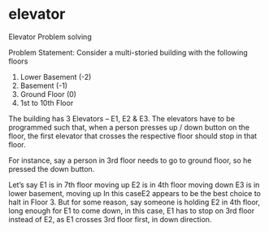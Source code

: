 # elevator
Elevator Problem solving

Problem Statement:
Consider a multi-storied building with the following floors
1. Lower Basement (-2)
2. Basement (-1)
3. Ground Floor (0)
4. 1st to 10th Floor

The building has 3 Elevators – E1, E2 & E3. The elevators have to be programmed such that, when a person presses
up / down button on the floor, the first elevator that crosses the respective floor should stop in that floor.

For instance, say a person in 3rd floor needs to go to ground floor, so he
pressed the down button.

Let’s say
E1 is in 7th floor moving up
E2 is in 4th floor moving down
E3 is in lower basement, moving up
In this caseE2 appears to be the best choice to halt in Floor 3.
But for some reason, say someone is holding E2 in 4th floor, long enough for
E1 to come down, in this case, E1 has to stop on 3rd floor instead of E2, as E1
crosses 3rd floor first, in down direction.
